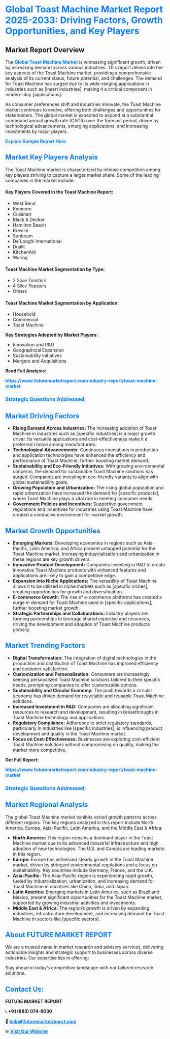 <h1 style="color: #007BFF;">Global Toast Machine Market Report 2025-2033: Driving Factors, Growth Opportunities, and Key Players</h1>

<section id="overview">
<h2>Market Report Overview</h2>
<p>The <a href="https://www.futuremarketreport.com/industry-report/toast-machine-market" style="color: #007BFF; text-decoration: none;"><strong>Global Toast Machine Market</strong></a> is witnessing significant growth, driven by increasing demand across various industries. This report delves into the key aspects of the Toast Machine market, providing a comprehensive analysis of its current status, future potential, and challenges. The demand for Toast Machine has surged due to its wide-ranging applications in industries such as [insert industries], making it a critical component in modern-day [applications].</p>
<p>As consumer preferences shift and industries innovate, the Toast Machine market continues to evolve, offering both challenges and opportunities for stakeholders. The global market is expected to expand at a substantial compound annual growth rate (CAGR) over the forecast period, driven by technological advancements, emerging applications, and increasing investments by major players.</p>
</section>

<section id="overview">
<p><a href="https://www.futuremarketreport.com/request-sample/reportId=120038" style="color: #007BFF; text-decoration: none;"><strong>Explore Sample Report Here</strong></a></p>
</section>

<section id="key-players">
<h2 style="color: #007BFF;">Market Key Players Analysis</h2>
<p>The Toast Machine market is characterized by intense competition among key players striving to capture a larger market share. Some of the leading companies in the market include:</p>
<h4>Key Players Covered in the Toast Machine Report:</h4>
<ul><li>West Bend</li><li>Kenmore</li><li>Cuisinart</li><li>Black &amp; Decker</li><li>Hamilton Beach</li><li>Breville</li><li>Sunbeam</li><li>De`Longhi International</li><li>Dualit</li><li>KitchenAid</li><li>Waring</li></ul>
<h4>Toast Machine Market Segmentation by Type:</h4>
<ul><li>2 Slice Toasters</li><li>4 Slice Toasters</li><li>Others</li></ul>

<h4>Toast Machine Market Segmentation by Application:</h4>
<ul><li>Household</li><li>Commercial</li><li>Toast Machine</li></ul>
<p><strong>Key Strategies Adopted by Market Players:</strong></p>
<ul>
<li>Innovation and R&D</li>
<li>Geographical Expansion</li>
<li>Sustainability Initiatives</li>
<li>Mergers and Acquisitions</li>
</ul>
</section>

<section>
<p><strong>Read Full Analysis: </strong></p><a href="https://www.futuremarketreport.com/industry-report/toast-machine-market" style="color: #007BFF; text-decoration: none;"><strong>https://www.futuremarketreport.com/industry-report/toast-machine-market</strong></a>
<h3 style="color: #007BFF;">Strategic Questions Addressed:</h3>
</section>

<section id="driving-factors">
<h2 style="color: #007BFF;">Market Driving Factors</h2>
<ul>
<li><strong>Rising Demand Across Industries:</strong> The increasing adoption of Toast Machine in industries such as [specific industries] is a major growth driver. Its versatile applications and cost-effectiveness make it a preferred choice among manufacturers.</li>
<li><strong>Technological Advancements:</strong> Continuous innovations in production and application technologies have enhanced the efficiency and performance of Toast Machine, further boosting market demand.</li>
<li><strong>Sustainability and Eco-Friendly Initiatives:</strong> With growing environmental concerns, the demand for sustainable Toast Machine solutions has surged. Companies are investing in eco-friendly variants to align with global sustainability goals.</li>
<li><strong>Growing Population and Urbanization:</strong> The rising global population and rapid urbanization have increased the demand for [specific products], where Toast Machine plays a vital role in meeting consumer needs.</li>
<li><strong>Government Policies and Incentives:</strong> Supportive government regulations and incentives for industries using Toast Machine have created a conducive environment for market growth.</li>
</ul>
</section>

<section id="growth-opportunities">
<h2 style="color: #007BFF;">Market Growth Opportunities</h2>
<ul>
<li><strong>Emerging Markets:</strong> Developing economies in regions such as Asia-Pacific, Latin America, and Africa present untapped potential for the Toast Machine market. Increasing industrialization and urbanization in these regions are key growth drivers.</li>
<li><strong>Innovative Product Development:</strong> Companies investing in R&D to create innovative Toast Machine products with enhanced features and applications are likely to gain a competitive edge.</li>
<li><strong>Expansion into Niche Applications:</strong> The versatility of Toast Machine allows it to be utilized in niche markets such as [specific niches], creating opportunities for growth and diversification.</li>
<li><strong>E-commerce Growth:</strong> The rise of e-commerce platforms has created a surge in demand for Toast Machine used in [specific applications], further boosting market growth.</li>
<li><strong>Strategic Partnerships and Collaborations:</strong> Industry players are forming partnerships to leverage shared expertise and resources, driving the development and adoption of Toast Machine products globally.</li>
</ul>
</section>

<section id="trending-factors">
<h2 style="color: #007BFF;">Market Trending Factors</h2>
<ul>
<li><strong>Digital Transformation:</strong> The integration of digital technologies in the production and distribution of Toast Machine has improved efficiency and customer satisfaction.</li>
<li><strong>Customization and Personalization:</strong> Consumers are increasingly seeking personalized Toast Machine solutions tailored to their specific needs, prompting companies to offer customizable options.</li>
<li><strong>Sustainability and Circular Economy:</strong> The push towards a circular economy has driven demand for recyclable and reusable Toast Machine solutions.</li>
<li><strong>Increased Investment in R&D:</strong> Companies are allocating significant resources to research and development, resulting in breakthroughs in Toast Machine technology and applications.</li>
<li><strong>Regulatory Compliance:</strong> Adherence to strict regulatory standards, particularly in industries like [specific industries], is influencing product development and quality in the Toast Machine market.</li>
<li><strong>Focus on Cost-Effectiveness:</strong> Businesses are exploring cost-efficient Toast Machine solutions without compromising on quality, making the market more competitive.</li>
</ul>
</section>

<section>
<p><strong>Get Full Report: </strong></p><a href="https://www.futuremarketreport.com/industry-report/toast-machine-market" style="color: #007BFF; text-decoration: none;"><strong>https://www.futuremarketreport.com/industry-report/toast-machine-market</strong></a>
<h3 style="color: #007BFF;">Strategic Questions Addressed:</h3>
</section>


<section id="regional-analysis">
<h2 style="color: #007BFF;">Market Regional Analysis</h2>
<p>The global Toast Machine market exhibits varied growth patterns across different regions. The key regions analyzed in this report include North America, Europe, Asia-Pacific, Latin America, and the Middle East & Africa:</p>
<ul>
<li><strong>North America:</strong> This region remains a dominant player in the Toast Machine market due to its advanced industrial infrastructure and high adoption of new technologies. The U.S. and Canada are leading markets in this region.</li>
<li><strong>Europe:</strong> Europe has witnessed steady growth in the Toast Machine market, driven by stringent environmental regulations and a focus on sustainability. Key countries include Germany, France, and the U.K.</li>
<li><strong>Asia-Pacific:</strong> The Asia-Pacific region is experiencing rapid growth, fueled by industrialization, urbanization, and increasing demand for Toast Machine in countries like China, India, and Japan.</li>
<li><strong>Latin America:</strong> Emerging markets in Latin America, such as Brazil and Mexico, present significant opportunities for the Toast Machine market, supported by growing industrial activities and investments.</li>
<li><strong>Middle East & Africa:</strong> The region’s growth is driven by expanding industries, infrastructure development, and increasing demand for Toast Machine in sectors like [specific sectors].</li>
</ul>
</section>

<footer>
<h2 style="color: #007BFF;">About FUTURE MARKET REPORT</h2>
<p>We are a trusted name in market research and advisory services, delivering actionable insights and strategic support to businesses across diverse industries. Our expertise lies in offering:</p>

<p>Stay ahead in today’s competitive landscape with our tailored research solutions.</p>

<h2 style="color: #007BFF;">Contact Us:</h2>
<p><strong>FUTURE MARKET REPORT</strong></p>
<p>📞 <strong>+91 (883) 074-8030</strong></p>
<p>📧 <strong><a href="mailto:help@futuremarketreport.com" style="color: #007BFF;">help@futuremarketreport.com</a></strong></p>
<p>🌐 <strong><a href="https://www.futuremarketreport.com/" style="color: #007BFF;">Visit Our Website</a></strong></p>
</footer>